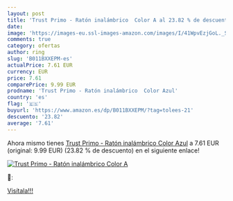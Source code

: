```yaml
---
layout: post
title: 'Trust Primo - Ratón inalámbrico  Color A al 23.82 % de descuento'
date: 
image: 'https://images-eu.ssl-images-amazon.com/images/I/41WpvEzjGoL._SL200_.jpg'
comments: true
category: ofertas
author: ring
slug: 'B011BXXEPM-es'
actualPrice: 7.61 EUR
currency: EUR
price: 7.61
comparePrice: 9.99 EUR
prodname: 'Trust Primo - Ratón inalámbrico  Color Azul'
country: 'es'
flag: '🇪🇸'
buyurl: 'https://www.amazon.es/dp/B011BXXEPM/?tag=tolees-21'
descuento: '23.82'
average: '7.61'
---
```


Ahora mismo tienes [Trust Primo - Ratón inalámbrico  Color Azul](https://www.amazon.es/dp/B011BXXEPM/?tag=tolees-21) a 7.61 EUR (original: 9.99 EUR) (23.82 %  de descuento) en el siguiente enlace!

[![Trust Primo - Ratón inalámbrico  Color A](https://images-eu.ssl-images-amazon.com/images/I/41WpvEzjGoL._SL200_.jpg)](https://www.amazon.es/dp/B011BXXEPM/?tag=tolees-21)

🔎:


[Visítala!!!](https://www.amazon.es/dp/B011BXXEPM/?tag=tolees-21)
